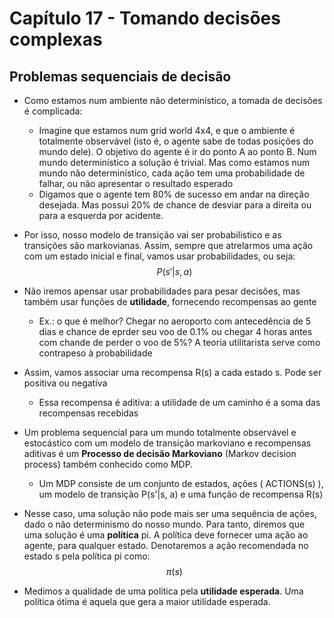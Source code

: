 # Capítulo 17 - Tomando decisões complexas

## Problemas sequenciais de decisão

* Como estamos num ambiente não determinístico, a tomada de decisões é complicada:

  * Imagine que estamos num grid world 4x4, e que o ambiente é totalmente observável (isto é, o agente sabe de todas posições do mundo dele). O objetivo do agente é ir do ponto A ao ponto B. Num mundo determinístico a solução é trivial. Mas como estamos num mundo não determinístico, cada ação tem uma probabilidade de falhar, ou não apresentar o resultado esperado
  * Digamos que o agente tem 80% de sucesso em andar na direção desejada. Mas possui 20% de chance de desviar para a direita ou para a esquerda por acidente.

* Por isso, nosso modelo de transição vai ser probabilistico e as transições são markovianas. Assim, sempre que atrelarmos uma ação com um estado inicial e final, vamos usar probabilidades, ou seja:
  $$
  P(s'|s, a)
  $$

* Não iremos apensar usar probabilidades para pesar decisões, mas também usar funções de **utilidade**, fornecendo recompensas ao gente

  * Ex.: o que é melhor? Chegar no aeroporto com antecedência de 5 dias e chance de eprder seu voo de 0.1% ou chegar 4 horas antes com chande de perder o voo de 5%? A teoria utilitarista serve como contrapeso à probabilidade

* Assim, vamos associar uma recompensa R(s) a cada estado s. Pode ser positiva ou negativa

  * Essa recompensa é aditiva: a utilidade de um caminho é a soma das recompensas recebidas

* Um problema sequencial para um mundo totalmente observável e estocástico com um modelo de transição markoviano e recompensas aditivas é um **Processo de decisão Markoviano** (Markov decision process) também conhecido como MDP.

  * Um MDP consiste de um conjunto de estados, ações ( ACTIONS(s) ), um modelo de transição P(s'|s, a) e uma função de recompensa R(s)

* Nesse caso, uma solução não pode mais ser uma sequência de ações, dado o não determinismo do nosso mundo. Para tanto, diremos que uma solução é uma **política** pi. A política deve fornecer uma ação ao agente, para qualquer estado. Denotaremos a ação recomendada no estado s pela política pi como: 
  $$
  \pi(s)
  $$

* Medimos a qualidade de uma política pela **utilidade esperada**. Uma política ótima é aquela que gera a maior utilidade esperada. 

